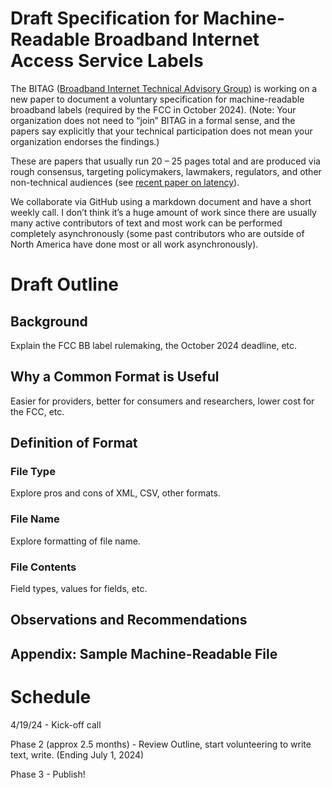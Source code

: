 # Draft Specification for Machine-Readable Broadband Internet Access Service Labels

The BITAG ([Broadband Internet Technical Advisory Group](https://www.bitag.org)) is working on a new paper to document a voluntary specification for 
machine-readable broadband labels (required by the FCC in October 2024). 
(Note: Your organization does not need to “join” BITAG in a formal sense, and the papers say explicitly that your technical participation does not mean your organization endorses the findings.)
 
These are papers that usually run 20 – 25 pages total and are produced via rough consensus, targeting policymakers, lawmakers, regulators, and other non-technical audiences (see [recent paper on latency](https://www.bitag.org/documents/BITAG_latency_explained.pdf)). 
 
We collaborate via GitHub using a markdown document and have a short weekly call. I don’t think it’s a huge amount of work since there are usually many active contributors of text and most work can be performed completely asynchronously (some past contributors who are outside of North America have done most or all work asynchronously). 

# Draft Outline

## Background
Explain the FCC BB label rulemaking, the October 2024 deadline, etc. 

## Why a Common Format is Useful
Easier for providers, better for consumers and researchers, lower cost for the FCC, etc.

## Definition of Format

### File Type
Explore pros and cons of XML, CSV, other formats.

### File Name
Explore formatting of file name.

### File Contents
Field types, values for fields, etc. 

## Observations and Recommendations

## Appendix: Sample Machine-Readable File


# Schedule

4/19/24 - Kick-off call

Phase 2 (approx 2.5 months) - Review Outline, start volunteering to write text, write. (Ending July 1, 2024)

Phase 3 - Publish!
